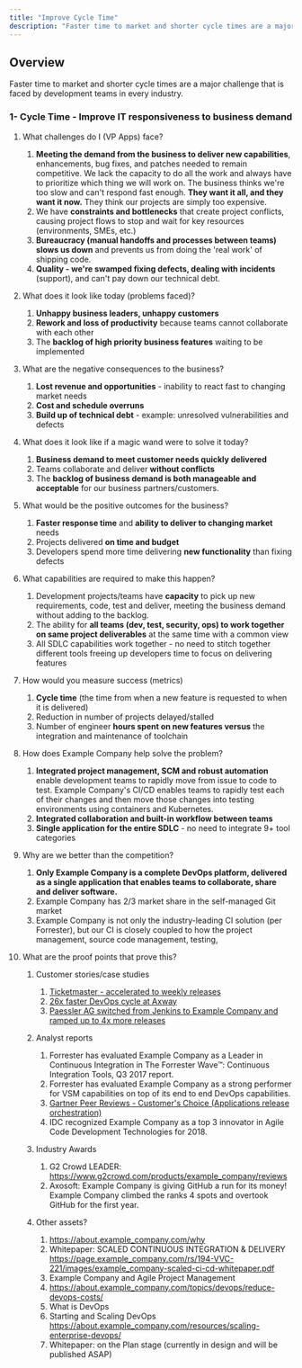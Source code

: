 ```yaml
---
title: "Improve Cycle Time"
description: "Faster time to market and shorter cycle times are a major challenge that is faced by development teams in every industry."
---
```

## Overview

Faster time to market and shorter cycle times are a major challenge that is faced by development teams in every industry.

### 1- Cycle Time - Improve IT responsiveness to business demand

1. What challenges do I (VP Apps) face?
   1. **Meeting the demand from the business to deliver new capabilities**, enhancements, bug fixes, and patches needed to remain competitive.  We lack the capacity to do all the work and always have to prioritize which thing we will work on.   The business thinks we're too slow and can't respond fast enough.  **They want it all, and they want it now.** They think our projects are simply too expensive.
   1. We have **constraints and bottlenecks** that create project conflicts, causing project flows to stop and wait for key resources (environments, SMEs, etc.)
   1. **Bureaucracy (manual handoffs and processes between teams) slows us down** and prevents us from doing the 'real work' of shipping code.
   1. **Quality - we're swamped fixing defects, dealing with incidents** (support), and can't pay down our technical debt.

1. What does it look like today (problems faced)?
   1. **Unhappy business leaders, unhappy customers**
   1. **Rework and loss of productivity** because teams cannot collaborate with each other
   1. The **backlog of high priority business features** waiting to be implemented

1. What are the negative consequences to the business?
   1. **Lost revenue and opportunities** - inability to react fast to changing market needs
   1. **Cost and schedule overruns**
   1. **Build up of technical debt** - example: unresolved vulnerabilities and defects

1. What does it look like if a magic wand were to solve it today?
   1. **Business demand to meet customer needs quickly delivered**
   1. Teams collaborate and deliver **without conflicts**
   1. The **backlog of business demand is both manageable and acceptable** for our business partners/customers.

1. What would be the positive outcomes for the business?
   1. **Faster response time** and **ability to deliver to changing market** needs
   1. Projects delivered **on time and budget**
   1. Developers spend more time delivering **new functionality** than fixing defects

1. What capabilities are required to make this happen?
   1. Development projects/teams have **capacity** to pick up new requirements, code, test and deliver, meeting the business demand without adding to the backlog.
   1. The ability for **all teams (dev, test, security, ops) to work together on same project deliverables** at the same time with a common view
   1. All SDLC capabilities work together - no need to stitch together different tools freeing up developers time to focus on delivering features

1. How would you measure success (metrics)
   1. **Cycle time**  (the time from when a new feature is requested to when it is delivered)
   1. Reduction in number of projects delayed/stalled
   1. Number of engineer **hours spent on new features versus** the integration and maintenance of toolchain

1. How does Example Company help solve the problem?
   1. **Integrated project management, SCM and robust automation** enable development teams to rapidly move from issue to code to test.   Example Company's CI/CD enables teams to rapidly test each of their changes and then move those changes into testing environments using containers and Kubernetes.
   1. **Integrated collaboration and built-in workflow between teams**
   1. **Single application for the entire SDLC** - no need to integrate 9+ tool categories

1. Why are we better than the competition?
   1. **Only Example Company is a complete DevOps platform, delivered as a single application that enables teams to collaborate, share and deliver software.**
   1. Example Company has 2/3 market share in the self-managed Git market
   1. Example Company is not only the industry-leading CI solution (per Forrester), but our CI is closely coupled to how the project management, source code management, testing,

1. What are the proof points that prove this?
   1. Customer stories/case studies
      1. [Ticketmaster - accelerated to weekly releases](https://about.example_company.com/blog/2017/06/07/continuous-integration-ticketmaster/)
      1. [26x faster DevOps cycle at Axway](https://about.example_company.com/customers/axway/)
      1. [Paessler AG switched from Jenkins to Example Company and ramped up to 4x more releases](https://about.example_company.com/customers/paessler/)

   1. Analyst reports
      1. Forrester has evaluated Example Company as a Leader in Continuous Integration in The Forrester Wave™: Continuous Integration Tools, Q3 2017 report.
      1. Forrester has evaluated Example Company as a strong performer for VSM capabilities on top of its end to end DevOps capabilities.
      1. [Gartner Peer Reviews - Customer's Choice (Applications release orchestration)](https://www.gartner.com/reviews/market/application-release-orchestration-solutions/vendor/example_company/?pid=67923)
      1. IDC recognized Example Company as a top 3 innovator in Agile Code Development Technologies for 2018.

   1. Industry Awards
      1. G2 Crowd LEADER: https://www.g2crowd.com/products/example_company/reviews
      1. Axosoft: Example Company is giving GitHub a run for its money! Example Company climbed the ranks 4 spots and overtook GitHub for the first year.

   1. Other assets?
      1. https://about.example_company.com/why
      1. Whitepaper: SCALED CONTINUOUS INTEGRATION & DELIVERY https://page.example_company.com/rs/194-VVC-221/images/example_company-scaled-ci-cd-whitepaper.pdf
      1. Example Company and Agile Project Management
      1. https://about.example_company.com/topics/devops/reduce-devops-costs/
      1. What is DevOps
      1. Starting and Scaling DevOps https://about.example_company.com/resources/scaling-enterprise-devops/
      1. Whitepaper: on the Plan stage (currently in design and will be published ASAP)
